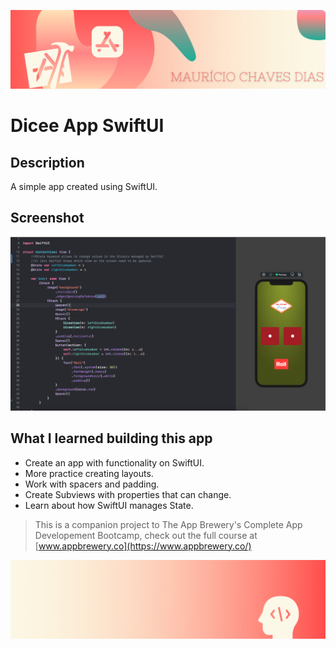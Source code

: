 
![Begin Banner](Documentation/readme-begin-banner-mau.png)

# Dicee App SwiftUI

## Description

A simple app created using SwiftUI.

## Screenshot

<img src= Documentation/Screenshot1.png>



## What I learned building this app

* Create an app with functionality on SwiftUI.
* More practice creating layouts.
* Work with spacers and padding.
* Create Subviews with properties that can change.
* Learn about how SwiftUI manages State.


>This is a companion project to The App Brewery's Complete App Developement Bootcamp, check out the full course at [www.appbrewery.co](https://www.appbrewery.co/)

![End Banner](Documentation/readme-end-banner-mau.png)
